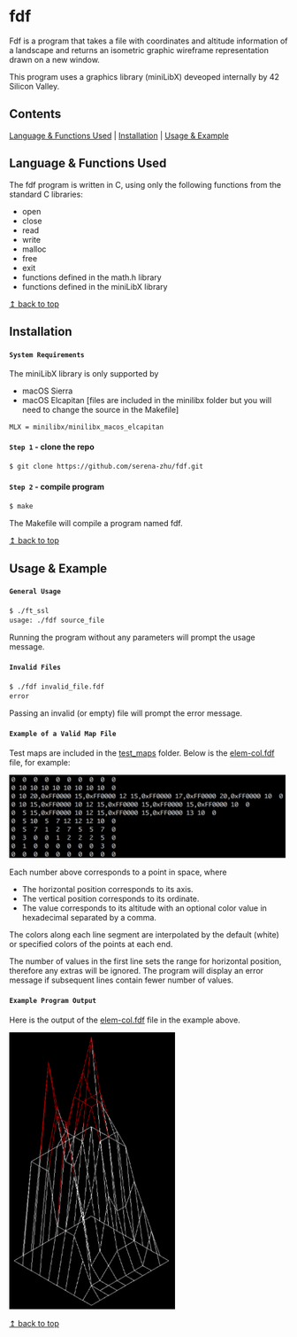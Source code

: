 # <a name="top">fdf</a>

Fdf is a program that takes a file with coordinates and altitude information of a landscape and returns an isometric graphic wireframe representation drawn on a new window.

This program uses a graphics library (miniLibX) deveoped internally by 42 Silicon Valley. 

## Contents

[Language & Functions Used](#language_functions) | [Installation](#install) | [Usage & Example](#usage_example)

## <a name="language_functions">Language & Functions Used</a>

The fdf program is written in C, using only the following functions from the standard C libraries:

* open
* close
* read
* write
* malloc
* free
* exit
* functions defined in the math.h library
* functions defined in the miniLibX library

<a href="#top">↥ back to top</a>

## <a name="install">Installation</a>

#### `System Requirements`

The miniLibX library is only supported by 
* macOS Sierra
* macOS Elcapitan [files are included in the minilibx folder but you will need to change the source in the Makefile]

```
MLX = minilibx/minilibx_macos_elcapitan
```

#### `Step 1` - clone the repo

```bash
$ git clone https://github.com/serena-zhu/fdf.git
```

#### `Step 2` - compile program

```bash
$ make
```

The Makefile will compile a program named fdf.

<a href="#top">↥ back to top</a>

## <a name="usage_example">Usage & Example</a>

#### `General Usage`
```bash
$ ./ft_ssl
usage: ./fdf source_file
```
Running the program without any parameters will prompt the usage message.

#### `Invalid Files`
```bash
$ ./fdf invalid_file.fdf
error
```
Passing an invalid (or empty) file will prompt the error message. 

#### `Example of a Valid Map File`

Test maps are included in the [test_maps](/test_maps) folder. Below is the [elem-col.fdf](/test_maps/elem-col.fdf) file, for example:

<img src="valid_map_sample.png" width="500" height="150">

Each number above corresponds to a point in space, where
* The horizontal position corresponds to its axis. 
* The vertical position corresponds to its ordinate.
* The value corresponds to its altitude with an optional color value in hexadecimal separated by a comma.

The colors along each line segment are interpolated by the default (white) or specified colors of the points at each end.

The number of values in the first line sets the range for horizontal position, therefore any extras will be ignored. The program will display an error message if subsequent lines contain fewer number of values.

#### `Example Program Output`

Here is the output of the [elem-col.fdf](/test_maps/elem-col.fdf) file in the example above.

<img src="sample_map_output.png" width="300" height="500">

<a href="#top">↥ back to top</a>